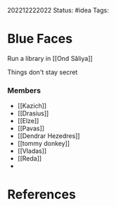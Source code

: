 202212222022
Status: #idea
Tags: 

# Blue Faces
Run a library in [[Ond Sâliya]]

Things don't stay secret

### Members
- [[Kazich]]
- [[Drasius]]
- [[Elze]]
- [[Pavas]]
- [[Dendrar Hezedres]]
- [[tommy donkey]]
- [[Vladas]]
- [[Reda]]
- 


# References

